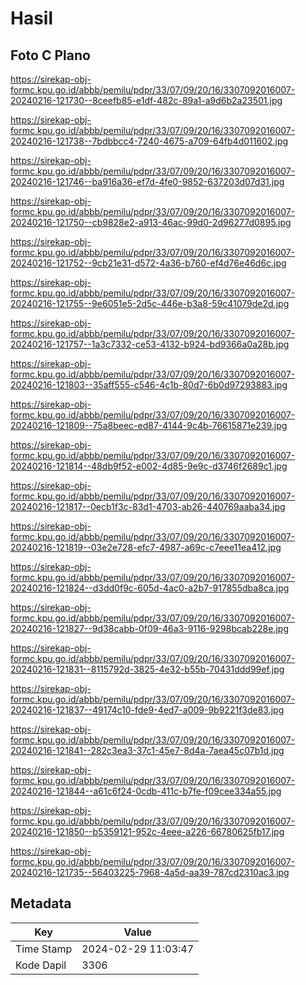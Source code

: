 # Hasil

## Foto C Plano

https://sirekap-obj-formc.kpu.go.id/abbb/pemilu/pdpr/33/07/09/20/16/3307092016007-20240216-121730--8ceefb85-e1df-482c-89a1-a9d6b2a23501.jpg

https://sirekap-obj-formc.kpu.go.id/abbb/pemilu/pdpr/33/07/09/20/16/3307092016007-20240216-121738--7bdbbcc4-7240-4675-a709-64fb4d011602.jpg

https://sirekap-obj-formc.kpu.go.id/abbb/pemilu/pdpr/33/07/09/20/16/3307092016007-20240216-121746--ba916a36-ef7d-4fe0-9852-637203d07d31.jpg

https://sirekap-obj-formc.kpu.go.id/abbb/pemilu/pdpr/33/07/09/20/16/3307092016007-20240216-121750--cb9828e2-a913-46ac-99d0-2d96277d0895.jpg

https://sirekap-obj-formc.kpu.go.id/abbb/pemilu/pdpr/33/07/09/20/16/3307092016007-20240216-121752--9cb21e31-d572-4a36-b760-ef4d76e46d6c.jpg

https://sirekap-obj-formc.kpu.go.id/abbb/pemilu/pdpr/33/07/09/20/16/3307092016007-20240216-121755--9e6051e5-2d5c-446e-b3a8-59c41079de2d.jpg

https://sirekap-obj-formc.kpu.go.id/abbb/pemilu/pdpr/33/07/09/20/16/3307092016007-20240216-121757--1a3c7332-ce53-4132-b924-bd9366a0a28b.jpg

https://sirekap-obj-formc.kpu.go.id/abbb/pemilu/pdpr/33/07/09/20/16/3307092016007-20240216-121803--35aff555-c546-4c1b-80d7-6b0d97293883.jpg

https://sirekap-obj-formc.kpu.go.id/abbb/pemilu/pdpr/33/07/09/20/16/3307092016007-20240216-121809--75a8beec-ed87-4144-9c4b-76615871e239.jpg

https://sirekap-obj-formc.kpu.go.id/abbb/pemilu/pdpr/33/07/09/20/16/3307092016007-20240216-121814--48db9f52-e002-4d85-9e9c-d3746f2689c1.jpg

https://sirekap-obj-formc.kpu.go.id/abbb/pemilu/pdpr/33/07/09/20/16/3307092016007-20240216-121817--0ecb1f3c-83d1-4703-ab26-440769aaba34.jpg

https://sirekap-obj-formc.kpu.go.id/abbb/pemilu/pdpr/33/07/09/20/16/3307092016007-20240216-121819--03e2e728-efc7-4987-a69c-c7eee11ea412.jpg

https://sirekap-obj-formc.kpu.go.id/abbb/pemilu/pdpr/33/07/09/20/16/3307092016007-20240216-121824--d3dd0f9c-605d-4ac0-a2b7-917855dba8ca.jpg

https://sirekap-obj-formc.kpu.go.id/abbb/pemilu/pdpr/33/07/09/20/16/3307092016007-20240216-121827--9d38cabb-0f09-46a3-9116-9298bcab228e.jpg

https://sirekap-obj-formc.kpu.go.id/abbb/pemilu/pdpr/33/07/09/20/16/3307092016007-20240216-121831--8115792d-3825-4e32-b55b-70431ddd99ef.jpg

https://sirekap-obj-formc.kpu.go.id/abbb/pemilu/pdpr/33/07/09/20/16/3307092016007-20240216-121837--49174c10-fde9-4ed7-a009-9b9221f3de83.jpg

https://sirekap-obj-formc.kpu.go.id/abbb/pemilu/pdpr/33/07/09/20/16/3307092016007-20240216-121841--282c3ea3-37c1-45e7-8d4a-7aea45c07b1d.jpg

https://sirekap-obj-formc.kpu.go.id/abbb/pemilu/pdpr/33/07/09/20/16/3307092016007-20240216-121844--a61c6f24-0cdb-411c-b7fe-f09cee334a55.jpg

https://sirekap-obj-formc.kpu.go.id/abbb/pemilu/pdpr/33/07/09/20/16/3307092016007-20240216-121850--b5359121-952c-4eee-a226-66780625fb17.jpg

https://sirekap-obj-formc.kpu.go.id/abbb/pemilu/pdpr/33/07/09/20/16/3307092016007-20240216-121735--56403225-7968-4a5d-aa39-787cd2310ac3.jpg


## Metadata

| Key        | Value               |
| ---------- | ------------------- |
| Time Stamp | 2024-02-29 11:03:47 |
| Kode Dapil | 3306                |



